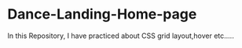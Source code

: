 # Dance-Landing-Home-page
In this Repository, I have practiced about CSS grid layout,hover etc.....
